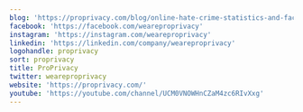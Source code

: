 ```yaml
---
blog: 'https://proprivacy.com/blog/online-hate-crime-statistics-and-facts-2022'
facebook: 'https://facebook.com/weareproprivacy'
instagram: 'https://instagram.com/weareproprivacy'
linkedin: 'https://linkedin.com/company/weareproprivacy'
logohandle: proprivacy
sort: proprivacy
title: ProPrivacy
twitter: weareproprivacy
website: 'https://proprivacy.com/'
youtube: 'https://youtube.com/channel/UCM0VNOWHnCZaM4zc6RIvXxg'
---
```

